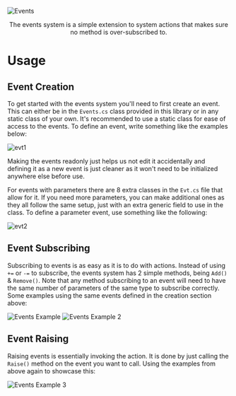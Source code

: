 ![Events](https://user-images.githubusercontent.com/33253710/157115872-e3c652ca-1657-47db-95e0-483357371bed.jpg)

<p align=center>The events system is a simple extension to system actions that makes sure no method is over-subscribed to.</p>

# Usage
## Event Creation
To get started with the events system you'll need to first create an event. This can either be in the <code>Events.cs</code> class provided in this library or in any static class of your own. It's recommended to use a static class for ease of access to the events. To define an event, write something like the examples below:

![evt1](https://user-images.githubusercontent.com/33253710/156997440-e86737ad-98ed-43fd-a512-c72343a90104.png)

Making the events readonly just helps us not edit it accidentally and defining it as a new event is just cleaner as it won't need to be initialized anywhere else before use. 

For events with parameters there are 8 extra classes in the <code>Evt.cs</code> file that allow for it. If you need more parameters, you can make additional ones as they all follow the same setup, just with an extra generic field to use in the class. To define a parameter event, use something like the following:

![evt2](https://user-images.githubusercontent.com/33253710/156997458-682286c1-4d1d-428d-afc7-d5caf055a046.png)
  
## Event Subscribing
  Subscribing to events is as easy as it is to do with actions. Instead of using <code>+=</code> or <code>-=</code> to subscribe, the events system has 2 simple methods, being <code>Add()</code> & <code>Remove()</code>. Note that any method subscribing to an event will need to have the same number of parameters of the same type to subscribe correctly. Some examples using the same events defined in the creation section above: 

![Events Example](https://user-images.githubusercontent.com/33253710/158136205-a3cf5c34-ffab-45b1-97d1-2712e4bf3cf2.png) ![Events Example 2](https://user-images.githubusercontent.com/33253710/158136203-23a0704a-8776-4fcd-b536-882a76557742.png)





## Event Raising
Raising events is essentially invoking the action. It is done by just calling the <code>Raise()</code> method on the event you want to call. Using the examples from above again to showcase this:

![Events Example 3](https://user-images.githubusercontent.com/33253710/158136243-1876d3de-fe03-469b-a0a0-f46c1d68e0d4.png)

